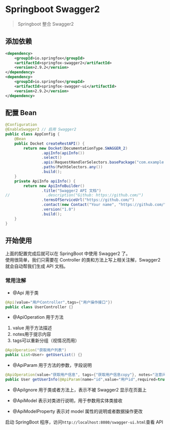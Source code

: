 # Springboot Swagger2
> Springboot 整合 Swagger2

## 添加依赖
```xml
<dependency>
    <groupId>io.springfox</groupId>
    <artifactId>springfox-swagger2</artifactId>
    <version>2.9.2</version>
</dependency>
<dependency>
    <groupId>io.springfox</groupId>
    <artifactId>springfox-swagger-ui</artifactId>
    <version>2.9.2</version>
</dependency>
```

## 配置 Bean
```java
@Configuration
@EnableSwagger2 // 启用 Swagger2
public class AppConfig {
    @Bean
    public Docket createRestAPI() {
        return new Docket(DocumentationType.SWAGGER_2)
                .apiInfo(apiInfo())
                .select()
                .apis(RequestHandlerSelectors.basePackage("com.example.springbootswagger2"))
                .paths(PathSelectors.any())
                .build();
    }
    private ApiInfo apiInfo() {
        return new ApiInfoBuilder()
                .title("Swagger2 API 文档")
//                .description("Github: https://github.com/")
                .termsOfServiceUrl("https://github.com/")
                .contact(new Contact("Your name", "https://github.com/", "xxx@gmail.com"))
                .version("1.0")
                .build();
    }
}
```

## 开始使用
上面的配置完成后就可以在 SpringBoot 中使用 Swagger2 了。  
使用很简单，我们只需要在 Controller 的类和方法上写上相关注解，Swagger2 就会自动帮我们生成 API 文档。

### 常用注解

- @Api 用于类
```java
@Api(value="用户Controller",tags={"用户操作接口"})
public class UserController {}
```

- @ApiOperation 用于方法
1. value 用于方法描述
2. notes用于提示内容
3. tags可以重新分组（视情况而用）
```java
@ApiOperation("获取用户列表")
public List<User> getUserList() {}
```

- @ApiParam 用于方法的参数，字段说明
```java
@ApiOperation(value="获取用户信息", tags={"获取用户信息copy"}, notes="注意问题点")
public User getUserInfo(@ApiParam(name="id",value="用户id",required=true) Long id){}
```

- @ApiIgnore 用于类或者方法上，表示不被 Swagger2 显示在页面上

- @ApiModel 表示对类进行说明，用于参数用实体类接收

- @ApiModelProperty 表示对 model 属性的说明或者数据操作更改

启动 SpringBoot 程序，访问`http://localhost:8080/swagger-ui.html`查看 API